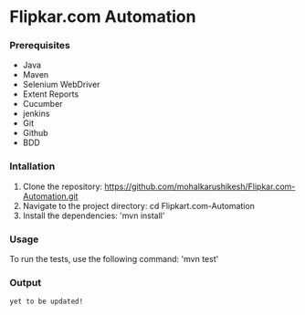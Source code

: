 # Flipkar.com Automation

### Prerequisites
- Java
- Maven
- Selenium WebDriver
- Extent Reports
- Cucumber
- jenkins
- Git
- Github
- BDD

### Intallation
1. Clone the repository: https://github.com/mohalkarushikesh/Flipkar.com-Automation.git
2. Navigate to the project directory: cd Flipkart.com-Automation
3. Install the dependencies: 'mvn install'

### Usage
To run the tests, use the following command: 'mvn test'

### Output
```
yet to be updated!
```

